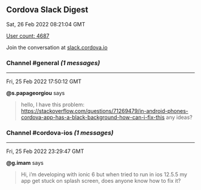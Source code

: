 ## Cordova Slack Digest
Sat, 26 Feb 2022 08:21:04 GMT

[User count: 4687](https://cordova.slack.com/)


Join the conversation at [slack.cordova.io](http://slack.cordova.io/)

### __Channel #general__ _(1 messages)_
---

Fri, 25 Feb 2022 17:50:12 GMT

__@s.papageorgiou__ says 
> hello, I have this problem: <https://stackoverflow.com/questions/71269479/in-android-phones-cordova-app-has-a-black-background-how-can-i-fix-this> any ideas?
> 

### __Channel #cordova-ios__ _(1 messages)_
---

Fri, 25 Feb 2022 23:29:47 GMT

__@g.imam__ says 
> Hi, i’m developing with ionic 6 but when tried to run in ios 12.5.5 my app get stuck on splash screen, does anyone know how to fix it?
> 
